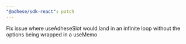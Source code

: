 ```yaml
---
"@adhese/sdk-react": patch
---
```


Fix issue where useAdheseSlot would land in an infinite loop without the options being wrapped in a useMemo
